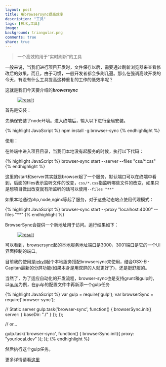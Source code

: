 ```yaml
---
layout: post
title: 用browsersync提高效率
description: "工具"
tags: [技术,工具]
image:
background: triangular.png
comments: true
share: true
---
```


>一个高效的用于“实时刷新”的工具

一般来说，当我们进行项目开发时，文件保存以后，需要通过刷新浏览器来查看修改后的效果。而且，由于习惯，一般开发者都会多刷几遍。那么在强调高效开发的今天，有没有什么工具提高这种重复的工作的低效率呢？

这就是我们今天要介绍的***browersync***

<figure>
    <a href="http://7vznhl.com1.z0.glb.clouddn.com/2015-10-1-02QQ20151005-1@2x.png">
        <img src="http://7vznhl.com1.z0.glb.clouddn.com/2015-10-1-02QQ20151005-1@2x.png" alt="result" />
    </a>
</figure>

首先是安装：

先确保安装了node环境。进入终端后，输入以下进行全局安装。

{% highlight JavaScript %}
npm install -g browser-sync
{% endhighlight %}

使用：

在终端中进入项目目录，当我们本地没有起服务的时候，执行以下代码：

{% highlight JavaScript %}
browser-sync start --server --files "css/*.css"
{% endhighlight %}

这里的start和server其实就是browser起了一个服务，默认端口可以在终端中看到，后面的files表示监听文件的改变，```css/*.css```指监听哪些文件的改变，如果只是想项目做出改变就有所监听的话可以使用```--files "**"```

如果本地通过php,node,nginx等起了服务，对于这些动态站点使用代理模式：

{% highlight JavaScript %}
browser-sync start --proxy "localhost:4000" --files "**"
{% endhighlight %}

BrowserSync会提供一个新地址用于访问。运行结果如下：

<figure>
    <a href="http://7vznhl.com1.z0.glb.clouddn.com/2015-10-1-01QQ20151005-0@2x.png">
        <img src="http://7vznhl.com1.z0.glb.clouddn.com/2015-10-1-01QQ20151005-0@2x.png" alt="result" />
    </a>
</figure>

可以看到，browsersync起的本地服务地址端口是3000，3001端口是它的一个UI界面控制的端口。

目前我的使用是[jekyll](http://www.puronglong.com/jekyll/)起个本地服务搭配browsersync来使用，结合OSX-EI-Capitan最新的分屏功能(如果本身是用双屏的人就更好了)，还是挺舒服的。

当然了，为了适应自动化的开发流程，browser-sync也是支持grunt和gulp的，以[gulp](http://www.puronglong.com/gulp/)为例，在gulp的配置文件中再新添一个gulp任务

{% highlight JavaScript %}
var gulp        = require('gulp');
var browserSync = require('browser-sync');

// Static server
gulp.task('browser-sync', function() {
    browserSync.init({
        server: {
            baseDir: "./"
        }
    });
});

// or...

gulp.task('browser-sync', function() {
    browserSync.init({
        proxy: "yourlocal.dev"
    });
});
{% endhighlight %}

然后执行这个gulp任务。

更多详情请看[这里](http://www.browsersync.io/docs/)
